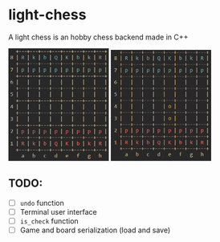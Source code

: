 # light-chess
A light chess is an hobby chess backend made in C++


<p float="left">
    <img src="assets/preview2.png" width="200" />
    <img src="assets/preview1.png" width="200" />
</p>


## TODO:

- [ ] `undo` function
- [ ] Terminal user interface
- [ ] `is_check` function
- [ ] Game and board serialization (load and save)